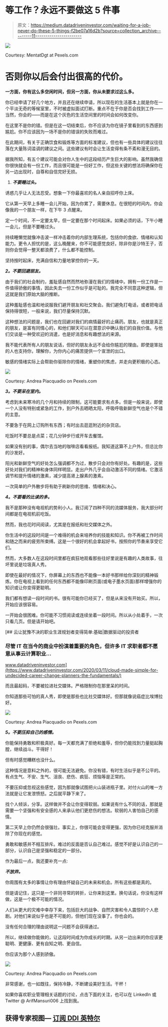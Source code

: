 # 等工作？永远不要做这 5 件事

> 原文：<https://medium.datadriveninvestor.com/waiting-for-a-job-never-do-these-5-things-f2be07a16d2b?source=collection_archive---------11----------------------->

![](img/4c8fa4020bae53385a8d287a579cdc04.png)

Courtesy: MentatDgt at Pexels.com

# 否则你以后会付出很高的代价。

**一方面，你有这么多空闲时间，但另一方面，你从未要求过这么多。**

你已经申请了好几个地方，并且还在继续申请，所以现在的生活基本上就是你在一个平淡无奇的等候室里，不时被虚拟面试打断。重点不在于你是否会找到工作——当然，你会的——而是在这个灰色的生活空间里的时间会如何改变你。

在这里不是你的错。但是在这一切结束后，你不应该为你在镜子里看到的东西感到尴尬。你不应该因为一场不是你的错误的失败而难过。

在此期间，有关于正确饮食和锻炼等方面的标准建议，但也有一些具体的建议往往落在大量陈词滥调的建议之间。这些建议有时会让生活变得有条不紊和漫无目的。

据我所知，有五个建议可能会对你人生中的这段经历产生巨大的影响。虽然我确信你很快就会有一份工作，而且很可能是一份好工作，但这些关键的想法将确保你在另一边出现时，自尊和自信完好无损。

1.  ***不要睡过头。***

诱惑几乎让人无法忍受。想象一下你最喜欢的名人亲自招呼你上床。

它从第一天早上多睡一会儿开始，因为你累了，需要休息。在很短的时间内，你会像我的一个朋友一样，在下午 3 点醒来。

定一个时间，不一定要太早，但一定要在那个时间起床。如果必须的话，下午小睡一会儿，但是不要睡过头。

持续睡懒觉就像冲击波一样冲击着你的内部生理系统，包括你的食欲、情绪和认知能力。更令人担忧的是，这么晚醒来，你不可能感觉良好。除非你是沙特王子，否则你会觉得一整天都浪费了，什么都不能控制。

坚持按时起床，充满自信和力量地掌控你的一天。

***2。不要回避朋友。***

由于我们的社会制约，羞耻感自然而然地弥漫在我们的情绪中。拥有一份工作是一件值得骄傲的事情，因此失去一份工作似乎是可耻的。我完全不同意这种逻辑，但这就是我们原始大脑的推断。

这种羞耻感也温和地说服我们避开朋友和社交聚会。我们避免打电话，或者把电话保持得很短，一般来说，我们尽量保持沉默。

这种想法的问题是，我们也在回避对我们的病情最好的止痛药。朋友，也就是真正的朋友，是富有同情心的，和他们聊天可以在潜意识中确认我们的自我价值。与他们交谈是一种受欢迎的消遣，也是好消息和有趣想法的来源。

我不能代表所有人的朋友说话，但好的朋友永远不会给你尴尬的理由。即使是笨拙的人也支持你，理解你，为你内心的痛苦提供一个宣泄的出口。

敏感的情绪实际上会帮助你驱除你的情绪，重塑你的焦虑，并走向更积极的心态。

![](img/3fad68eaeeea9064fe4b1daf3e2a006c.png)

Courtesy: Andrea Piacquadio on Pexels.com

***3。不要呆在室内。***

考虑到未来寒冷的几个月和持续的限制，这可能要求有点多。但是一般来说，即使一个人没有特别或紧急的工作，到户外去晒晒太阳，呼吸呼吸新鲜空气也是个不错的主意。

不要急于在网上订购所有东西；有时出去逛逛附近的杂货店。

吃饭时不要总是点菜；花几分钟步行或开车去餐馆。

如果没有别的事，偶尔去当地的咖啡店看看报纸。我知道这算不上户外，但总比你的沙发好。

阳光和新鲜空气的好处怎么强调都不为过，散步只会对你有好处。有趣的是，这些好处对我们的精神和身体同样明显。走出户外几乎会自动激活不同的情绪。它激活调节和提升情绪的激素，减少提高肾上腺素的激素。

一次简单的户外散步将有助于刷新你的思维、情绪和决心。

***4。不要看的比读的多。***

我不是那种没有电视机的势利小人。我订阅了四种不同的流媒体服务，我大部分时间都是在电视机前吃饭。

然而，我也花时间阅读，尤其是在报纸和社交媒体之外。

你生活中的这段时间是一个难得的机会来培养你的技能和知识。你不再被工作时间和随之而来的疲劳所束缚。这是一个很好的机会拿起好书，按照你的节奏来享受它们。

然而，大多数人在这段时间里都在疯狂地观看那些往好里说是有趣的人类故事，往坏里说是垃圾真人秀。

即使在最好的情况下，你屏幕上的东西也不能像一本好书那样给你深刻的精神锻炼。你在电视上看到的任何东西都不能像印刷页面(或电子墨水页面)那样增强你的知识或让你变得更聪明。

我们都有想读一段时间的书。很有可能你已经买了，但是从来没有开始买。所以，开始应该很容易。

一开始会很困难。你可能不习惯阅读或连续坐着一段时间。所以从小处着手，一次只看几页。但是请开始吧。

[](https://www.datadriveninvestor.com/2020/03/11/cloud-made-simple-for-undecided-career-change-planners-the-fundamentals/) [## 云让犹豫不决的职业生涯规划者变得简单:基础|数据驱动的投资者

### 尽管 IT 在当今的商业中扮演着重要的角色，但许多 IT 求职者都不愿意从事云计算职业…

www.datadriveninvestor.com](https://www.datadriveninvestor.com/2020/03/11/cloud-made-simple-for-undecided-career-change-planners-the-fundamentals/) 

而且最起码，不要被拉进社交媒体。严格限制你在那里呆的时间。

你知道那些可怕的真人秀，即使是那些也比社交媒体好。但那就像说癌症比埃博拉好。

![](img/35aea083a1a48a49e67103ff16b9fb26.png)

Courtesy: Andrea Piacquadio on Pexels.com

***5。不要压抑自己的感情。***

你能保持勇敢和积极真好。每一天都充满了拒绝和羞辱，但你仍能找到力量挺起胸膛，继续战斗。干得好！

但有时感觉糟糕也没什么。

这种情况是意料之外的，很可能无法避免。你没有错，有时生活似乎是不公平的。有点生气、不安、生气、沮丧、悲伤、疯狂、烦恼等是正常的。

不要压抑或忽视这些感觉，因为那就像试图把火山装进瓶子里。对付火山的唯一方法就是让它发泄愤怒。之后就平静下来了。

找个人倾诉，分享。这样做并不会让你变得软弱。如果说有什么不同的话，那就是需要一个坚强和有安全感的人来承认他们更悲伤的想法。软弱的人害怕自己的感情。

第二天早上你仍然会很强壮。事实上，你很可能会变得更强，因为你已经克服并消除了你现在的感觉。

勇敢和敏感并不相互排斥。难过的反面是否认自己难过。感觉不好是认识自己的一部分，认识自己是坚强和稳定的一部分。

作为最后一点，我还要补充一点:

***不放弃。***

你周围有太多的事情让你有理由怀疑自己的未来和机会。所有这些都是真的。

但是请记住，这只是一个非同寻常的转折，让你来到这里。换句话说，你没有这样做，这是一个极不可能的情况。

人们从更大的灾难中幸存下来，包括巨大的战争、自然灾害和令人震惊的个人悲剧。对他们来说似乎也是不可能的，但他们现在没事了。你也会的。

没有任何合理的理由说明这一问题不会获得通过。

所以，继续做你能做的，让这段时间成为你成长的时期。从另一边出来的你应该更聪明、更健康、更有自知之明、更自信。

你应该为那个人感到骄傲。

![](img/ffe0762f80f7015d746b7f1168582088.png)

Courtesy: Andrea Piacquadio on Pexels.com

非常感谢，也一如既往，保持冷静，不断建设美好生活。干杯！

如果你喜欢职业管理相关话题的讨论，点击下面的关注，也可以在 LinkedIn 或 Twitter @ ArifMansuri006 上找到我。

## 获得专家视图— [订阅 DDI 英特尔](https://datadriveninvestor.com/ddi-intel)